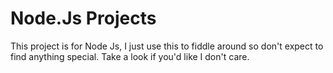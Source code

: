 # Node.Js Projects
This project is for Node Js, I just use this to fiddle around so don't expect to find anything special.
Take a look if you'd like I don't care.


